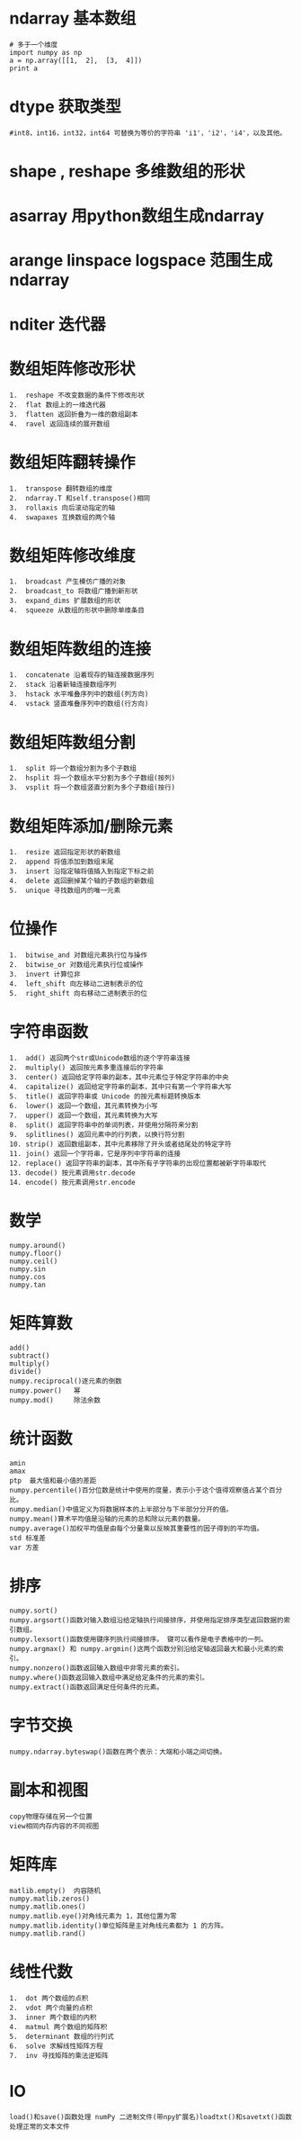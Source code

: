 # ndarray 基本数组

	# 多于一个维度  
	import numpy as np 
	a = np.array([[1,  2],  [3,  4]])  
	print a

# dtype 获取类型
 
	#int8，int16，int32，int64 可替换为等价的字符串 'i1'，'i2'，'i4'，以及其他。  

# shape , reshape 多维数组的形状

# asarray	用python数组生成ndarray

# arange linspace logspace	范围生成ndarray

# nditer 迭代器 

# 数组矩阵修改形状

	1.	reshape 不改变数据的条件下修改形状
	2.	flat 数组上的一维迭代器
	3.	flatten 返回折叠为一维的数组副本
	4.	ravel 返回连续的展开数组

# 数组矩阵翻转操作

	1.	transpose 翻转数组的维度
	2.	ndarray.T 和self.transpose()相同
	3.	rollaxis 向后滚动指定的轴
	4.	swapaxes 互换数组的两个轴

# 数组矩阵修改维度

	1.  broadcast 产生模仿广播的对象
	2.	broadcast_to 将数组广播到新形状
	3.	expand_dims 扩展数组的形状
	4.	squeeze 从数组的形状中删除单维条目

# 数组矩阵数组的连接

	1.	concatenate 沿着现存的轴连接数据序列
	2.	stack 沿着新轴连接数组序列
	3.	hstack 水平堆叠序列中的数组(列方向)
	4.	vstack 竖直堆叠序列中的数组(行方向)

# 数组矩阵数组分割

	1.	split 将一个数组分割为多个子数组
	2.	hsplit 将一个数组水平分割为多个子数组(按列)
	3.	vsplit 将一个数组竖直分割为多个子数组(按行)

# 数组矩阵添加/删除元素

	1.	resize 返回指定形状的新数组
	2.	append 将值添加到数组末尾
	3.	insert 沿指定轴将值插入到指定下标之前
	4.	delete 返回删掉某个轴的子数组的新数组
	5.	unique 寻找数组内的唯一元素

# 位操作

	1.	bitwise_and 对数组元素执行位与操作
	2.	bitwise_or 对数组元素执行位或操作
	3.	invert 计算位非
	4.	left_shift 向左移动二进制表示的位
	5.	right_shift 向右移动二进制表示的位

# 字符串函数

	1.	add() 返回两个str或Unicode数组的逐个字符串连接
	2.	multiply() 返回按元素多重连接后的字符串
	3.	center() 返回给定字符串的副本，其中元素位于特定字符串的中央
	4.	capitalize() 返回给定字符串的副本，其中只有第一个字符串大写
	5.	title() 返回字符串或 Unicode 的按元素标题转换版本
	6.	lower() 返回一个数组，其元素转换为小写
	7.	upper() 返回一个数组，其元素转换为大写
	8.	split() 返回字符串中的单词列表，并使用分隔符来分割
	9.	splitlines() 返回元素中的行列表，以换行符分割
	10.	strip() 返回数组副本，其中元素移除了开头或者结尾处的特定字符
	11.	join() 返回一个字符串，它是序列中字符串的连接
	12.	replace() 返回字符串的副本，其中所有子字符串的出现位置都被新字符串取代
	13.	decode() 按元素调用str.decode
	14.	encode() 按元素调用str.encode

# 数学

	numpy.around()
	numpy.floor()
	numpy.ceil()
	numpy.sin
	numpy.cos
	numpy.tan

# 矩阵算数

	add()
	subtract()
	multiply()
	divide()
	numpy.reciprocal()逐元素的倒数
	numpy.power()	幂
	numpy.mod()		除法余数

# 统计函数

	amin
	amax
	ptp  最大值和最小值的差距
	numpy.percentile()百分位数是统计中使用的度量，表示小于这个值得观察值占某个百分比。
	numpy.median()中值定义为将数据样本的上半部分与下半部分分开的值。
	numpy.mean()算术平均值是沿轴的元素的总和除以元素的数量。
	numpy.average()加权平均值是由每个分量乘以反映其重要性的因子得到的平均值。
	std 标准差
	var 方差

# 排序

	numpy.sort() 
	numpy.argsort()函数对输入数组沿给定轴执行间接排序，并使用指定排序类型返回数据的索引数组。
	numpy.lexsort()函数使用键序列执行间接排序。 键可以看作是电子表格中的一列。 
	numpy.argmax() 和 numpy.argmin()这两个函数分别沿给定轴返回最大和最小元素的索引。
	numpy.nonzero()函数返回输入数组中非零元素的索引。
	numpy.where()函数返回输入数组中满足给定条件的元素的索引。
	numpy.extract()函数返回满足任何条件的元素。
	
# 字节交换

	numpy.ndarray.byteswap()函数在两个表示：大端和小端之间切换。
	
# 副本和视图

	copy物理存储在另一个位置
	view相同内存内容的不同视图

# 矩阵库

	matlib.empty()	内容随机
	numpy.matlib.zeros()
	numpy.matlib.ones()
	numpy.matlib.eye()对角线元素为 1，其他位置为零
	numpy.matlib.identity()单位矩阵是主对角线元素都为 1 的方阵。
	numpy.matlib.rand()

# 线性代数

	1.	dot 两个数组的点积
	2.	vdot 两个向量的点积
	3.	inner 两个数组的内积
	4.	matmul 两个数组的矩阵积
	5.	determinant 数组的行列式
	6.	solve 求解线性矩阵方程
	7.	inv 寻找矩阵的乘法逆矩阵

# IO

	load()和save()函数处理 numPy 二进制文件(带npy扩展名)loadtxt()和savetxt()函数处理正常的文本文件


